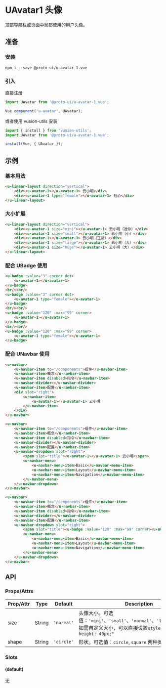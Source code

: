 # UAvatar1 头像

顶部导航栏或页面中局部使用的用户头像。

## 准备

### 安装

``` shell
npm i --save @proto-ui/u-avatar-1.vue
```

### 引入

直接注册

``` js
import UAvatar from '@proto-ui/u-avatar-1.vue';

Vue.component('u-avatar', UAvatar);
```

或者使用 vusion-utils 安装

``` js
import { install } from 'vusion-utils';
import UAvatar from '@proto-ui/u-avatar-1.vue';

install(Vue, { UAvatar });
```

## 示例
### 基本用法

``` html
<u-linear-layout direction="vertical">
    <div><u-avatar-1></u-avatar-1> 云小明</div>
    <div><u-avatar-1 type="female"></u-avatar-1> 程心</div>
</u-linear-layout>
```

### 大小扩展

``` html
<u-linear-layout direction="vertical">
    <div><u-avatar-1 size="mini"></u-avatar-1> 云小明（迷你）</div>
    <div><u-avatar-1 size="small"></u-avatar-1> 云小明（小）</div>
    <div><u-avatar-1></u-avatar-1> 云小明（正常）</div>
    <div><u-avatar-1 size="large"></u-avatar-1> 云小明（大）</div>
    <div><u-avatar-1 size="huge"></u-avatar-1> 云小明（大）</div>
</u-linear-layout>
```

### 配合 UBadge 使用

```html
<u-badge :value="3" corner dot>
    <u-avatar-1></u-avatar-1>
</u-badge>
<br/><br/>
<u-badge :value="3" corner dot>
    <u-avatar-1 type="female"></u-avatar-1>
</u-badge>
<br/><br/>
<u-badge :value="120" :max="99" corner>
    <u-avatar-1></u-avatar-1>
</u-badge>
<br/><br/>
<u-badge :value="120" :max="99" corner>
    <u-avatar-1 type="female"></u-avatar-1>
</u-badge>
```

### 配合 UNavbar 使用

``` html
<u-navbar>
    <u-navbar-item to="/components">组件</u-navbar-item>
    <u-navbar-item>概念</u-navbar-item>
    <u-navbar-item disabled>指令</u-navbar-item>
    <u-navbar-divider></u-navbar-divider>
    <u-navbar-item>配置</u-navbar-item>
    <div slot="right">
        <u-navbar-item>
            <u-avatar-1></u-avatar-1> 云小明
        </u-navbar-item>
    </div>
</u-navbar>
```

``` html
<u-navbar>
    <u-navbar-item to="/components">组件</u-navbar-item>
    <u-navbar-item>概念</u-navbar-item>
    <u-navbar-item disabled>指令</u-navbar-item>
    <u-navbar-divider></u-navbar-divider>
    <u-navbar-item>配置</u-navbar-item>
    <u-navbar-dropdown slot="right">
        <span slot="title"><u-avatar-1></u-avatar-1> 云小明</span>
        <u-navbar-menu>
            <u-navbar-menu-item>Basic</u-navbar-menu-item>
            <u-navbar-menu-item>Layout</u-navbar-menu-item>
            <u-navbar-menu-item>Navigation</u-navbar-menu-item>
        </u-navbar-menu>
    </u-navbar-dropdown>
</u-navbar>
```

``` html
<u-navbar>
    <u-navbar-item to="/components">组件</u-navbar-item>
    <u-navbar-item>概念</u-navbar-item>
    <u-navbar-item disabled>指令</u-navbar-item>
    <u-navbar-divider></u-navbar-divider>
    <u-navbar-item>配置</u-navbar-item>
    <u-navbar-dropdown slot="right">
        <span slot="title"><u-badge :value="120" :max="99" corner><u-avatar-1></u-avatar-1></u-badge> 云小明</span>
        <u-navbar-menu>
            <u-navbar-menu-item>Basic</u-navbar-menu-item>
            <u-navbar-menu-item>Layout</u-navbar-menu-item>
            <u-navbar-menu-item>Navigation</u-navbar-menu-item>
        </u-navbar-menu>
    </u-navbar-dropdown>
</u-navbar>
```

## API

### Props/Attrs

| Prop/Attr | Type | Default | Description |
| --------- | ---- | ------- | ----------- |
| size | String | `'normal'` | 头像大小。可选值：`'mini'`、`'small'`、`'normal'`、`'large'`、`'huge'`。如需自定义大小，可以直接设置`style="width: 40px; height: 40px;"` |
| shape | String | `'circle'` | 形状。可选值：`circle`, `square` 两种类型 |

### Slots

#### (default)

无
